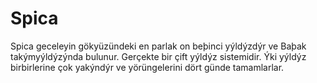 # Spica

Spica geceleyin gökyüzündeki en parlak on beþinci yýldýzdýr ve Baþak
takýmyýldýzýnda bulunur. Gerçekte bir çift yýldýz sistemidir. Ýki yýldýz
birbirlerine çok yakýndýr ve yörüngelerini dört günde tamamlarlar.
